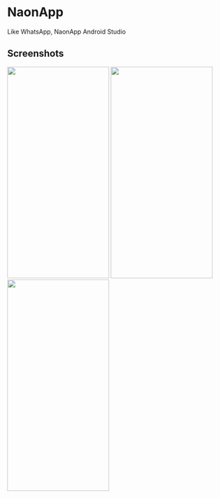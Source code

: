 # NaonApp

Like WhatsApp, NaonApp Android Studio

## Screenshots

<img src="https://github.com/abugrayhat/NaonApp/blob/main/imgView/1.png" width="233" height="483"> <img src="https://github.com/abugrayhat/NaonApp/blob/main/imgView/2.png" width="233" height="483"> <img src="https://github.com/abugrayhat/NaonApp/blob/main/imgView/3.png" width="233" height="483">
